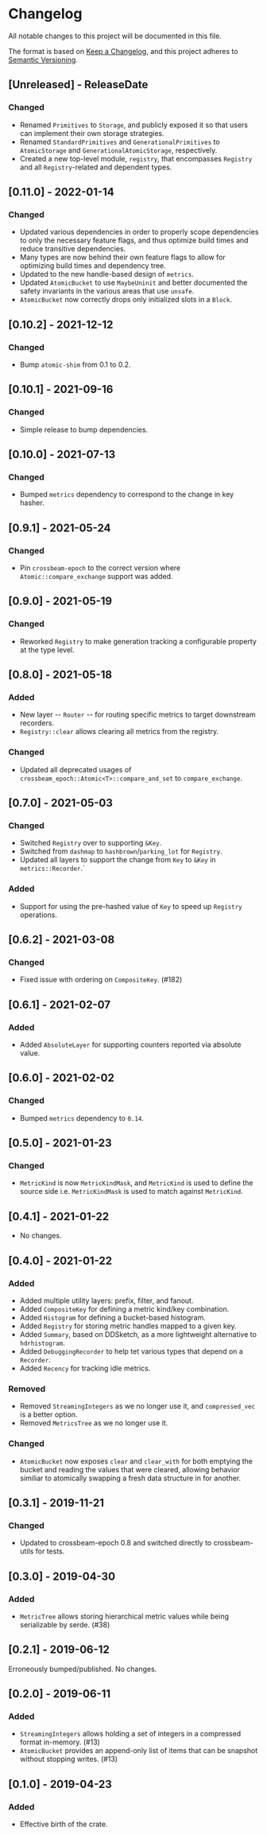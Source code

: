 # Changelog
All notable changes to this project will be documented in this file.

The format is based on [Keep a Changelog](https://keepachangelog.com/en/1.0.0/),
and this project adheres to [Semantic Versioning](https://semver.org/spec/v2.0.0.html).

<!-- next-header -->

## [Unreleased] - ReleaseDate

### Changed

- Renamed `Primitives` to `Storage`, and publicly exposed it so that users can implement their own
  storage strategies.
- Renamed `StandardPrimitives` and `GenerationalPrimitives` to `AtomicStorage` and
  `GenerationalAtomicStorage`, respectively.
- Created a new top-level module, `registry`, that encompasses `Registry` and all `Registry`-related
  and dependent types.

## [0.11.0] - 2022-01-14
### Changed
- Updated various dependencies in order to properly scope dependencies to only the necessary feature
  flags, and thus optimize build times and reduce transitive dependencies.
- Many types are now behind their own feature flags to allow for optimizing build times and
  dependency tree.
- Updated to the new handle-based design of `metrics`.
- Updated `AtomicBucket` to use `MaybeUninit` and better documented the safety invariants in the
  various areas that use `unsafe`.
- `AtomicBucket` now correctly drops only initialized slots in a `Block`.

## [0.10.2] - 2021-12-12

### Changed
- Bump `atomic-shim` from 0.1 to 0.2.

## [0.10.1] - 2021-09-16

### Changed
- Simple release to bump dependencies.

## [0.10.0] - 2021-07-13

### Changed
- Bumped `metrics` dependency to correspond to the change in key hasher.

## [0.9.1] - 2021-05-24

### Changed
- Pin `crossbeam-epoch` to the correct version where `Atomic::compare_exchange` support was added.

## [0.9.0] - 2021-05-19

### Changed
- Reworked `Registry` to make generation tracking a configurable property at the type level.

## [0.8.0] - 2021-05-18

### Added
- New layer -- `Router` -- for routing specific metrics to target downstream recorders.
- `Registry::clear` allows clearing all metrics from the registry.

### Changed
- Updated all deprecated usages of `crossbeam_epoch::Atomic<T>::compare_and_set` to `compare_exchange`.

## [0.7.0] - 2021-05-03

### Changed
- Switched `Registry` over to supporting `&Key`.
- Switched from `dashmap` to `hashbrown`/`parking_lot` for `Registry`.
- Updated all layers to support the change from `Key` to `&Key` in `metrics::Recorder`.`
### Added
- Support for using the pre-hashed value of `Key` to speed up `Registry` operations.

## [0.6.2] - 2021-03-08
### Changed
- Fixed issue with ordering on `CompositeKey`. (#182)

## [0.6.1] - 2021-02-07
### Added
- Added `AbsoluteLayer` for supporting counters reported via absolute value.

## [0.6.0] - 2021-02-02
### Changed
- Bumped `metrics` dependency to `0.14`.

## [0.5.0] - 2021-01-23
### Changed
- `MetricKind` is now `MetricKindMask`, and `MetricKind` is used to define the source side i.e.
  `MetricKindMask` is used to match against `MetricKind`.

## [0.4.1] - 2021-01-22
- No changes.

## [0.4.0] - 2021-01-22
### Added
- Added multiple utility layers: prefix, filter, and fanout.
- Added `CompositeKey` for defining a metric kind/key combination.
- Added `Histogram` for defining a bucket-based histogram.
- Added `Registry` for storing metric handles mapped to a given key.
- Added `Summary`, based on DDSketch, as a more lightweight alternative to `hdrhistogram`.
- Added `DebuggingRecorder` to help tet various types that depend on a `Recorder`.
- Added `Recency` for tracking idle metrics.

### Removed
- Removed `StreamingIntegers` as we no longer use it, and `compressed_vec` is a better option.
- Removed `MetricsTree` as we no longer use it.

### Changed
- `AtomicBucket` now exposes `clear` and `clear_with` for both emptying the bucket and reading the
  values that were cleared, allowing behavior similiar to atomically swapping a fresh data structure
  in for another.

## [0.3.1] - 2019-11-21
### Changed
- Updated to crossbeam-epoch 0.8 and switched directly to crossbeam-utils for tests.

## [0.3.0] - 2019-04-30
### Added
- `MetricTree` allows storing hierarchical metric values while being serializable by serde. (#38)

## [0.2.1] - 2019-06-12
Erroneously bumped/published.  No changes.

## [0.2.0] - 2019-06-11
### Added
- `StreamingIntegers` allows holding a set of integers in a compressed format in-memory. (#13)
- `AtomicBucket` provides an append-only list of items that can be snapshot without stopping writes. (#13)

## [0.1.0] - 2019-04-23
### Added
- Effective birth of the crate.
